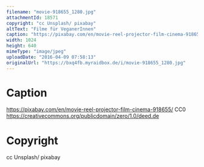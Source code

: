 ```yaml
---
filename: "movie-918655_1280.jpg"
attachmentId: 18571
copyright: "cc Unsplash/ pixabay"
altText: "Filme für VeganerInnen"
caption: "https://pixabay.com/en/movie-reel-projector-film-cinema-918655/\nCC0 https://creativecommons.org/publicdomain/zero/1.0/deed.de"
width: 1024
height: 640
mimeType: "image/jpeg"
uploadDate: "2016-04-09 07:58:13"
originalUrl: "https://bxq4fb.myraidbox.de/i/movie-918655_1280.jpg"
---
```


# Caption

https://pixabay.com/en/movie-reel-projector-film-cinema-918655/
CC0 https://creativecommons.org/publicdomain/zero/1.0/deed.de

# Copyright

cc Unsplash/ pixabay
